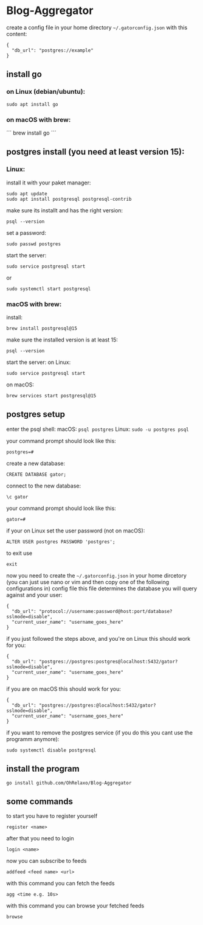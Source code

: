 # Blog-Aggregator
create a config file in your home directory `~/.gatorconfig.json` with this content:
```
{
  "db_url": "postgres://example"
}
```

## install go
### on Linux (debian/ubuntu):
```
sudo apt install go
```
### on macOS with brew:
´´´
brew install go
´´´
## postgres install (you need at least version 15):
### Linux:
install it with your paket manager:
```
sudo apt update
sudo apt install postgresql postgresql-contrib
```
make sure its installt and has the right version:
```
psql --version
```
set a password:
```
sudo passwd postgres
```
start the server:
```
sudo service postgresql start
```
or
```
sudo systemctl start postgresql
```

### macOS with brew:
install:
```
brew install postgresql@15
```
make sure the installed version is at least 15:
```
psql --version
```
start the server:
on Linux: 
```
sudo service postgresql start
```
on macOS:
```
brew services start postgresql@15
```
## postgres setup
enter the psql shell:
macOS: ```psql postgres```
Linux: ```sudo -u postgres psql```

your command prompt should look like this:
```
postgres=#
```
create a new database:
```
CREATE DATABASE gator;
```
connect to the new database:
```
\c gator
```
your command prompt should look like this:
```
gator=#
```
if your on Linux set the user password (not on macOS):
```
ALTER USER postgres PASSWORD 'postgres';
```
to exit use
```
exit
```
now you need to create the `~/.gatorconfig.json` in your home dircetory (you can just use nano or vim and then copy one of the following configurations in)
config file this file determines the database you will query against and your user:
```
{
  "db_url": "protocol://username:password@host:port/database?sslmode=disable",
  "current_user_name": "username_goes_here"
}
```
if you just followed the steps above, and you're on Linux this should work for you:
```
{
  "db_url": "postgres://postgres:postgres@localhost:5432/gator?sslmode=disable",
  "current_user_name": "username_goes_here"
}
```
if you are on macOS this should work for you:
```
{
  "db_url": "postgres://postgres:@localhost:5432/gator?sslmode=disable",
  "current_user_name": "username_goes_here"
}
```
if you want to remove the postgres service (if you do this you cant use the programm anymore):
```
sudo systemctl disable postgresql
```

## install the program
```
go install github.com/OhRelaxo/Blog-Aggregator
```

## some commands
to start you have to register yourself
```
register <name>
```
after that you need to login
```
login <name>
```
now you can subscribe to feeds
```
addfeed <feed name> <url>
```
with this command you can fetch the feeds
```
agg <time e.g. 10s>
```
with this command you can browse your fetched feeds
```
browse
```